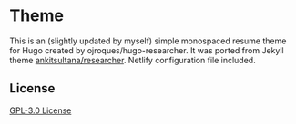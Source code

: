 # Theme

This is an (slightly updated by myself) simple monospaced resume theme for Hugo created by ojroques/hugo-researcher. It was ported from Jekyll theme [ankitsultana/researcher](https://github.com/ankitsultana/researcher). Netlify configuration file included.

## License
[GPL-3.0 License](https://github.com/ojroques/hugo-researcher/blob/master/LICENSE)
